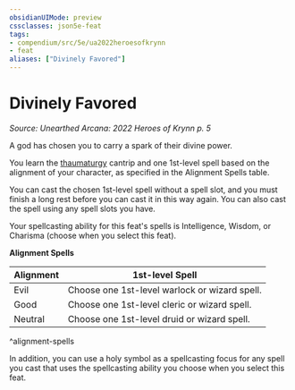 ```yaml
---
obsidianUIMode: preview
cssclasses: json5e-feat
tags:
- compendium/src/5e/ua2022heroesofkrynn
- feat
aliases: ["Divinely Favored"]
---
```

# Divinely Favored
*Source: Unearthed Arcana: 2022 Heroes of Krynn p. 5*  

A god has chosen you to carry a spark of their divine power.

You learn the [thaumaturgy](/Systems/5e/spells/thaumaturgy.md) cantrip and one 1st-level spell based on the alignment of your character, as specified in the Alignment Spells table.

You can cast the chosen 1st-level spell without a spell slot, and you must finish a long rest before you can cast it in this way again. You can also cast the spell using any spell slots you have.

Your spellcasting ability for this feat's spells is Intelligence, Wisdom, or Charisma (choose when you select this feat).

**Alignment Spells**

| Alignment | 1st-level Spell |
|-----------|-----------------|
| Evil | Choose one 1st-level warlock or wizard spell. |
| Good | Choose one 1st-level cleric or wizard spell. |
| Neutral | Choose one 1st-level druid or wizard spell. |
^alignment-spells

In addition, you can use a holy symbol as a spellcasting focus for any spell you cast that uses the spellcasting ability you choose when you select this feat.